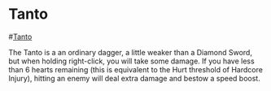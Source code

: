 # Tanto

#[Tanto](item:betterwithaddons:tanto@0)

The Tanto is a an ordinary dagger, a little weaker than a Diamond Sword, but when holding right-click, you will take some damage. If you have less than 6 hearts remaining (this is equivalent to the Hurt threshold of Hardcore Injury), hitting an enemy will deal extra damage and bestow a speed boost.